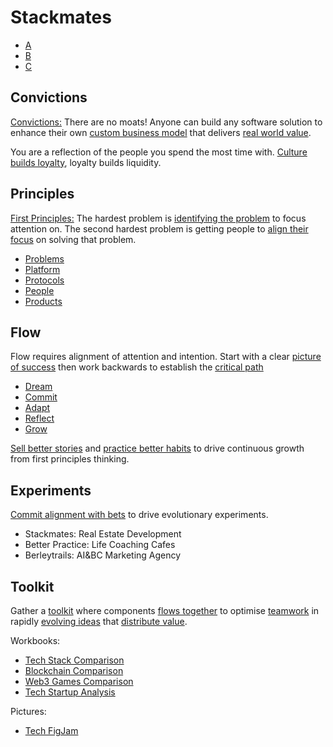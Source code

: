 # Stackmates

- [A](https://github.com/dreamineering/stackmates/tree/main/ai)
- [B](https://github.com/dreamineering/stackmates/tree/main/bc)
- [C](https://github.com/dreamineering/stackmates/tree/main/client)

## Convictions

[Convictions:](https://mm.dreamineering.com/docs/value/wisdom/big-picture-convictions) There are no moats! Anyone can build any software solution to enhance their own [custom business model](https://mm.dreamineering.com/docs/business/business-models/) that delivers [real world value](https://mm.dreamineering.com/docs/value).

You are a reflection of the people you spend the most time with. [Culture builds loyalty](https://mm.dreamineering.com/docs/value/money/tokenomics/tokenomics-games/), loyalty builds liquidity.

## Principles

[First Principles:](https://mm.dreamineering.com/docs/principles) The hardest problem is [identifying the problem](https://mm.dreamineering.com/docs/principles/problems/problem-identification/) to focus attention on. The second hardest problem is getting people to [align their focus](https://mm.dreamineering.com/docs/value/wisdom/big-picture-intentions) on solving that problem.

- [Problems](https://mm.dreamineering.com/docs/principles/problems/)
- [Platform](https://mm.dreamineering.com/docs/principles/platform/)
- [Protocols](https://mm.dreamineering.com/docs/principles/process/)
- [People](https://mm.dreamineering.com/docs/principles/people/)
- [Products](https://mm.dreamineering.com/docs/principles/products/)

## Flow

Flow requires alignment of attention and intention. Start with a clear [picture of success](https://mm.dreamineering.com/docs/business/functions/business-documents/business-financial-docs/financial-doc-discounted-cashflow) then work backwards to establish the [critical path](https://mm.dreamineering.com/docs/business/business-principles/critical-path)

- [Dream](https://mm.dreamineering.com/docs/flow/dream/)
- [Commit](https://mm.dreamineering.com/docs/flow/commit/)
- [Adapt](https://mm.dreamineering.com/docs/flow/adapt/)
- [Reflect](https://mm.dreamineering.com/docs/flow/reflect/)
- [Grow](https://mm.dreamineering.com/docs/flow/grow/)

[Sell better stories](https://mm.dreamineering.com/docs/experiments/dreamineering/) and [practice better habits](https://mm.dreamineering.com/docs/experiments/better-practice/) to drive continuous growth from first principles thinking.

## Experiments

[Commit alignment with bets](https://mm.dreamineering.com/docs/experiments/) to drive evolutionary experiments.

- Stackmates: Real Estate Development
- Better Practice: Life Coaching Cafes
- Berleytrails: AI&BC Marketing Agency

## Toolkit

Gather a [toolkit](https://mm.dreamineering.com/docs/engineering/software/sdk/) where components [flows together](https://mm.dreamineering.com/docs/flow) to optimise [teamwork](https://mm.dreamineering.com/docs/principles/people/community/teamwork) in rapidly [evolving ideas](https://mm.dreamineering.com/docs/experiments/) that [distribute value](https://mm.dreamineering.com/docs/value/).

Workbooks:

- [Tech Stack Comparison](https://docs.google.com/spreadsheets/d/1XiA_gfU_TkQXlEqVEiVLUUjKmyAZM3rirlJ5EUjJl9Y/edit#gid=1797190969)
- [Blockchain Comparison](https://docs.google.com/spreadsheets/d/16pqE_E4FzNbsqn-ACxkYfhCyBg3M9kQGcySUM3zw73M/edit#gid=1322132351)
- [Web3 Games Comparison](https://docs.google.com/spreadsheets/d/1l74VNspBM_3HjBq0oXZzoe1t-EPhKZPsH6FjRokM7cY/edit#gid=745206562)
- [Tech Startup Analysis](https://docs.google.com/spreadsheets/d/10zBw2LruDEmkBAA9GFVfBaG3UtkOMItr-44CvIxb1VQ/edit#gid=1021038640)

Pictures:

- [Tech FigJam](https://www.figma.com/file/SR3Xg7a8tElFPLoovsqwUO/technology-stack?type=whiteboard&node-id=260-1322&t=6q447RjvecYVn1fG-4)
